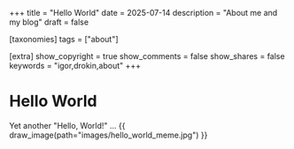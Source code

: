 +++
title = "Hello World"
date = 2025-07-14
description = "About me and my blog"
draft = false

[taxonomies]
tags = ["about"]


[extra]
show_copyright = true
show_comments = false
show_shares = false
keywords = "igor,drokin,about"
+++
# Hello World

Yet another "Hello, World!" ... {{ draw_image(path="images/hello_world_meme.jpg") }}
